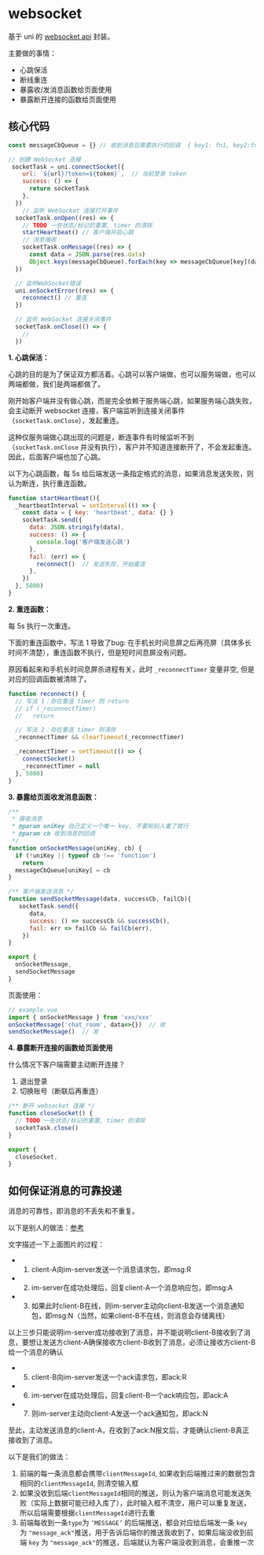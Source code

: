 # websocket 

基于 uni 的 [websocket api](https://uniapp.dcloud.net.cn/api/request/websocket.html#connectsocket) 封装。

主要做的事情：
- 心跳保活
- 断线重连
- 暴露收/发消息函数给页面使用
- 暴露断开连接的函数给页面使用


## 核心代码
```js
const messageCbQueue = {} // 收到消息后需要执行的回调  { key1: fn1, key2:fn2 }

// 创建 WebSocket 连接
 socketTask = uni.connectSocket({
    url: `${url}?token=${token}`,  // 当前登录 token
    success: () => {
      return socketTask 
    },
  })
    // 监听 WebSocket 连接打开事件
  socketTask.onOpen((res) => {
    // TODO 一些状态/标记的重置, timer 的清除
    startHeartbeat() // 客户端开启心跳
    // 消息接收
    socketTask.onMessage((res) => {
      const data = JSON.parse(res.data)
      Object.keys(messageCbQueue).forEach(key => messageCbQueue[key](data)) 
  })

  // 监听WebSocket错误
  uni.onSocketError((res) => {
    reconnect() // 重连
  })

  // 监听 WebSocket 连接关闭事件
  socketTask.onClose(() => {
    //
  })
```

**1. 心跳保活：**

心跳的目的是为了保证双方都活着。心跳可以客户端做，也可以服务端做，也可以两端都做，我们是两端都做了。

刚开始客户端并没有做心跳，而是完全依赖于服务端心跳，如果服务端心跳失败，会主动断开 websocket 连接，客户端监听到连接关闭事件（`socketTask.onClose`），发起重连。

这种仅服务端做心跳出现的问题是，断连事件有时候监听不到（`socketTask.onClose` 并没有执行），客户并不知道连接断开了，不会发起重连。因此，后面客户端也加了心跳。


以下为心跳函数，每 5s 给后端发送一条指定格式的消息，如果消息发送失败，则认为断连，执行重连函数。

```js
function startHeartbeat(){
  _heartbeatInterval = setInterval(() => {
    const data = { key: 'heartbeat', data: {} }
    socketTask.send({
      data: JSON.stringify(data),
      success: () => {
        console.log('客户端发送心跳')
      },
      fail: (err) => {
        reconnect()  // 发送失败，开始重连
      },
    })
  }, 5000)
}
```

**2. 重连函数：**

每 5s 执行一次重连。

下面的重连函数中，写法 1 导致了bug: 在手机长时间息屏之后再亮屏（具体多长时间不清楚），重连函数不执行，但是短时间息屏没有问题。

原因看起来和手机长时间息屏杀进程有关，此时 `_reconnectTimer` 变量非空, 但是对应的回调函数被清除了。
 

```js
function reconnect() {
  // 写法 1：存在重连 timer 则 return
  // if (_reconnectTimer)  
  //   return

  // 写法 2：存在重连 timer 则清除
  _reconnectTimer && clearTimeout(_reconnectTimer)

  _reconnectTimer = setTimeout(() => {
    connectSocket()
    _reconnectTimer = null
  }, 5000)
}
```

**3. 暴露给页面收发消息函数：**

```js
/**
 * 接收消息
 * @param uniKey 自己定义一个唯一 key, 不要和别人重了就行
 * @param cb 收到消息的回调
 */
function onSocketMessage(uniKey, cb) {
  if (!uniKey || typeof cb !== 'function')
    return
  messageCbQueue[uniKey] = cb
}

/** 客户端发送消息 */
function sendSocketMessage(data, successCb, failCb){
   socketTask.send({
      data,
      success: () => successCb && successCb(),
      fail: err => failCb && failCb(err),
    })
}

export {
  onSocketMessage,
  sendSocketMessage
}
```

页面使用：
```js
// example.vue
import { onSocketMessage } from 'xxx/xxx'
onSocketMessage('chat_room', data=>{})  // 收
sendSocketMessage()  // 发
```

**4. 暴露断开连接的函数给页面使用**

什么情况下客户端需要主动断开连接？
1. 退出登录
2. 切换账号（断联后再重连）

```js
/** 断开 websocket 连接 */
function closeSocket() {
  // TODO 一些状态/标记的重置, timer 的清除
  socketTask.close()
}

export {
  closeSocket,
}
```
## 如何保证消息的可靠投递

消息的可靠性，即消息的不丢失和不重复。

以下是别人的做法：[参考](http://www.52im.net/thread-294-1-1.html)
<img :src="$withBase('/imgs/im/guaranteed.png')" style="transform:scale(0.7);">

文字描述一下上面图片的过程：
- 1. client-A向im-server发送一个消息请求包，即msg:R
- 2. im-server在成功处理后，回复client-A一个消息响应包，即msg:A
- 3. 如果此时client-B在线，则im-server主动向client-B发送一个消息通知包，即msg:N（当然，如果client-B不在线，则消息会存储离线）

以上三步只能说明im-server成功接收到了消息，并不能说明client-B接收到了消息，要想让发送方client-A确保接收方client-B收到了消息，必须让接收方client-B给一个消息的确认

- 5. client-B向im-server发送一个ack请求包，即ack:R
- 6. im-server在成功处理后，回复client-B一个ack响应包，即ack:A
- 7. 则im-server主动向client-A发送一个ack通知包，即ack:N

至此，主动发送消息的client-A，在收到了ack:N报文后，才能确认client-B真正接收到了消息。

以下是我们的做法：
<img :src="$withBase('/imgs/im/our-guaranteed.png')" style="transform:scale(0.7);">

1. 前端的每一条消息都会携带`clientMessageId`, 如果收到后端推过来的数据包含相同的`clientMessageId`, 则清空输入框
2. 如果没收到后端`clientMessageId`相同的推送，则认为客户端消息可能发送失败（实际上数据可能已经入库了），此时输入框不清空，用户可以重复发送，所以后端需要根据`clientMessageId`进行去重
3. 前端每收到一条`type`为 `‘MESSAGE’` 的后端推送，都会对应给后端发一条 `key` 为 `"message_ack"`推送，用于告诉后端你的推送我收到了，如果后端没收到前端 `key` 为 `"message_ack"`的推送，后端就认为客户端没收到消息，会重推一次

<img :src="$withBase('/imgs/im/ack.png')">







